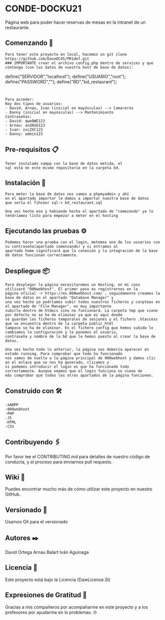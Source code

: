 # CONDE-DOCKU21
Página web para poder hacer reservas de mesas en la intranet de un restaurante.

## Comenzando 🚀
```
Para tener este proyecto en local, hacemos un git clone https://github.com/DaveOC45/PR1def.git
### IMPORTANTE crear el archivo config.php dentro de services y que contenga (con los datos de vuestro host de base de datos):

```
 define("SERVIDOR","localhost");
 define("USUARIO","root");
 define("PASSWORD","");
 define("BD","bd_restaurant");
```


Para acceder:
Hay dos tipos de usuarios:
- David, Arnau, Ivan (inicial en mayúsculas) --> Camareros
- Danny (inicial en mayúsculas) --> Mantenimiento
Contraseñas:
- David: qweQWE123
- Arnau: asdASD123
- Ivan: zxcZXC123
- Danny: admin123
```
## Pre-requisitos 📋
```
Tener instalado xampp con la base de datos metida, el 
sql está en este mismo repositorio en la carpeta bd.
```
## Instalación 🔧
```
Para meter la base de datos nos vamos a phpmyadmin y ahí 
en el apartado importar le damos a importar nuestra base de datos
que sería el fihceor sql-> bd_restaurant.sql

Una vez hecho eso y habiendo hecho el apartado de "comezando" ya lo tendríamos listo para empezar a meter en el hosting
```

## Ejecutando las pruebas ⚙️
```
Podemos hacer una prueba con el login, metemos uno de los usuarios con su contraseña(apartado comenzando) y si entramos al
apartado home significará que la conexión y la integración de la base de datos funcionan correctamente.
```
## Despliegue 📦
```
Para desplegar la página necesitaremos un Hosting, en mi caso utilizaré "000webhost". El primer paso es registrarnos en la
página oficial -> https://es.000webhost.com/ , seguidamente creamos la base de datos en el apartado "Database Manager" y 
una vez hecho ya podríamos subir todos nuestros ficheros y carpteas en el apartado de "File Manager", es muy importante 
subirlo dentro de htdocs sino no funcionará. La carpeta tmp que viene por defecto no se ha de eliminar ya que es aquí donde 
se guardan los ficheros temporales de sesiones y el fichero .htaccess que se encuentra dentro de la carpeta public_html 
tampoco se ha de eliminar. En el fichero config que hemos subido le cambiamos la configuración y le ponemos el usuario,
contraseña y nombre de la bd que le hemos puesto al crear la base de datos.

Una vez hecho todo lo anterior, la página nos debería aparecer en estado running. Para comprobar que todo ha funcionado 
nos vamos de vuelta a la página principal de 000webhost y damos clic en el enlace que se nos ha generado, clicamos y 
si podemos introducir el login es que ha funcionado todo correctamente. Aunque veamos que el login funciona no viene de 
más comprobar que todos los otros apartados de la página funcionen.
```
## Construido con 🛠️
```
-XAMPP
-000webhost
-PHP
-JS
-HTML
-CSS
```
## Contribuyendo 🖇️
Por favor lee el CONTRIBUTING.md para detalles de nuestro código de conducta, y el proceso para enviarnos pull requests.

## Wiki 📖
Puedes encontrar mucho más de cómo utilizar este proyecto en nuestro GitHub.

## Versionado 📌
Usamos Git para el versionado

## Autores ✒️
David Ortega
Arnau Balart
Iván Aguinaga

## Licencia 📄
Este proyecto está bajo la Licencia (DawLicense.Sl) 

## Expresiones de Gratitud 🎁
Gracias a mis compañeros por acompañarme en este proyecto y a los profesores por ayudarme en lo problemas. 🤓
